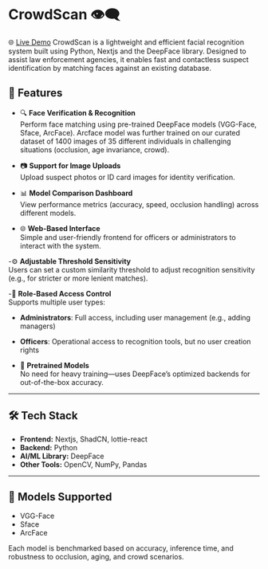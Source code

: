# CrowdScan 👁️‍🗨️
🌐 [Live Demo](https://crowdscan-fe.vercel.app/)
CrowdScan is a lightweight and efficient facial recognition system built using Python, Nextjs and the DeepFace library. Designed to assist law enforcement agencies, it enables fast and contactless suspect identification by matching faces against an existing database.

## 🚀 Features

- 🔍 **Face Verification & Recognition**  
  Perform face matching using pre-trained DeepFace models (VGG-Face, Sface, ArcFace).
  Arcface model was further trained on our curated dataset of 1400 images of 35 different individuals in challenging situations (occlusion, age invariance, crowd).

- 📷 **Support for Image Uploads**  
  Upload suspect photos or ID card images for identity verification.

- 📊 **Model Comparison Dashboard**  
  View performance metrics (accuracy, speed, occlusion handling) across different models.

- 🌐 **Web-Based Interface**  
  Simple and user-friendly frontend for officers or administrators to interact with the system.

-⚙️ **Adjustable Threshold Sensitivity**  
  Users can set a custom similarity threshold to adjust recognition sensitivity (e.g., for stricter or more lenient matches).

-👥 **Role-Based Access Control**  
  Supports multiple user types:
  - **Administrators**: Full access, including user management (e.g., adding managers)
  - **Officers**: Operational access to recognition tools, but no user creation rights

- 🧠 **Pretrained Models**  
  No need for heavy training—uses DeepFace’s optimized backends for out-of-the-box accuracy.

---

## 🛠️ Tech Stack

- **Frontend:** Nextjs, ShadCN, lottie-react
- **Backend:** Python  
- **AI/ML Library:** DeepFace  
- **Other Tools:** OpenCV, NumPy, Pandas

---

## 📸 Models Supported

- VGG-Face  
- Sface 
- ArcFace  

Each model is benchmarked based on accuracy, inference time, and robustness to occlusion, aging, and crowd scenarios.
